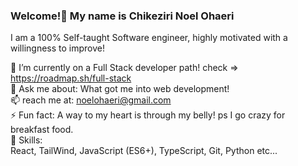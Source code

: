 ### Welcome!👋 My name is Chikeziri Noel Ohaeri
I am a 100% Self-taught Software engineer, highly motivated with a willingness to improve!

🌱 I’m currently on a Full Stack developer path!  check => https://roadmap.sh/full-stack <br>
💬 Ask me about: What got me into web development! <br>
📫 reach me at: noelohaeri@gmail.com <br>
⚡ Fun fact: A way to my heart is through my belly! ps I go crazy for breakfast food. <br>
💪 Skills: <br>
React, TailWind, JavaScript (ES6+), TypeScript, Git, Python etc...

<!--
**Damvilion/Damvilion** is a ✨ _special_ ✨ repository because its `README.md` (this file) appears on your GitHub profile.

Here are some ideas to get you started:

- 🔭 I’m currently working on ...
- 🌱 I’m currently learning ...
- 👯 I’m looking to collaborate on ...
- 🤔 I’m looking for help with ...
- 💬 Ask me about ...
- 📫 How to reach me: ...
- 😄 Pronouns: ...
- ⚡ Fun fact: ...
-->

